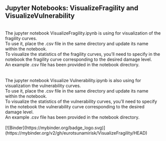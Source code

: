 ## Jupyter Notebooks: VisualizeFragility and VisualizeVulnerability
<br>
The jupyter notebook VisualizeFragility.ipynb is using for visualization of the fragility curves. 
<br> To use it, place the .csv file in the same directory and update its name within the notebook.
<br> To visualize the statistics of the fragility curves, you’ll need to specify in the notebook the fragility curve corresponding to the desired damage level. 
<br> An example .csv file has been provided in the notebook directory.
<br>
<br>
<br> The jupyter notebook Visualize Vulnerability.ipynb is also using for visualization the vulnerability curves.
<br> To use it, place the .csv file in the same directory and update its name within the notebook.
<br> To visualize the statistics of the vulnerability curves, you’ll need to specify in the notebook the vulnerability curve corresponding to the desired damage level. 
<br> An example .csv file has been provided in the notebook directory.
<br>
<br>
[![Binder](https://mybinder.org/badge_logo.svg)](https://mybinder.org/v2/gh/eurotsunamirisk/VisualizeFragility/HEAD)
